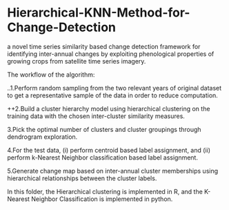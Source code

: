 # Hierarchical-KNN-Method-for-Change-Detection

a novel time series similarity based change detection framework for identifying inter-annual changes by exploiting phenological properties of growing crops from satellite time series imagery. 

The workflow of the algorithm: 

..1.Perform random sampling from the two relevant years of original dataset to get a representative sample of the data in order to reduce computation.

++2.Build a cluster hierarchy model using hierarchical clustering on the training data with the chosen inter-cluster similarity measures.

  3.Pick the optimal number of clusters and cluster groupings through dendrogram exploration.

  4.For the test data, (i) perform centroid based label assignment, and (ii) perform k-Nearest Neighbor classification based label assignment.

  5.Generate change map based on inter-annual cluster memberships using hierarchical relationships between the cluster labels.

In this folder, the Hierarchical clustering is implemented in R, and the K-Nearest Neighbor Classification is implemented in python.

